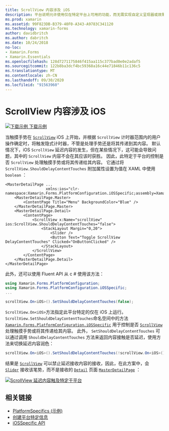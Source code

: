 ```yaml
---
title: ScrollView 内容涉及 iOS
description: 平台说明允许使用仅在特定平台上可用的功能，而无需实现自定义呈现器或效果。 本文介绍如何使用特定于 iOS 平台的来控制 ScrollView 是否处理触摸手势或将其传递给其内容。
ms.prod: xamarin
ms.assetid: 99F823DB-B379-40F0-A343-A9783C341120
ms.technology: xamarin-forms
author: davidbritch
ms.author: dabritch
ms.date: 10/24/2018
no-loc:
- Xamarin.Forms
- Xamarin.Essentials
ms.openlocfilehash: 128d7271175846f415aa115c377bad0e0e2adaf5
ms.sourcegitcommit: 122b8ba3dcf4bc59368a16c44e71846b11c136c5
ms.translationtype: MT
ms.contentlocale: zh-CN
ms.lasthandoff: 09/30/2020
ms.locfileid: "91563960"
---
```

# <a name="scrollview-content-touches-on-ios"></a>ScrollView 内容涉及 iOS

[![下载示例](~/media/shared/download.png) 下载示例](https://docs.microsoft.com/samples/xamarin/xamarin-forms-samples/userinterface-platformspecifics)

当触摸手势在 [`ScrollView`](xref:Xamarin.Forms.ScrollView) iOS 上开始，并根据 `ScrollView` 计时器范围内的用户操作确定时，将触发隐式计时器，不管是处理手势还是将其传递到其内容。 默认情况下，iOS `ScrollView` 延迟内容的发生，但在某些情况下，这可能会导致问题，其中的 `ScrollView` 内容不会在其应该时获胜。 因此，此特定于平台的控制是否 `ScrollView` 处理触摸手势或将其传递给其内容。 它通过将 `ScrollView.ShouldDelayContentTouches` 附加属性设置为值在 XAML 中使用 `boolean` ：

```xaml
<MasterDetailPage ...
                  xmlns:ios="clr-namespace:Xamarin.Forms.PlatformConfiguration.iOSSpecific;assembly=Xamarin.Forms.Core">
    <MasterDetailPage.Master>
        <ContentPage Title="Menu" BackgroundColor="Blue" />
    </MasterDetailPage.Master>
    <MasterDetailPage.Detail>
        <ContentPage>
            <ScrollView x:Name="scrollView" ios:ScrollView.ShouldDelayContentTouches="false">
                <StackLayout Margin="0,20">
                    <Slider />
                    <Button Text="Toggle ScrollView DelayContentTouches" Clicked="OnButtonClicked" />
                </StackLayout>
            </ScrollView>
        </ContentPage>
    </MasterDetailPage.Detail>
</MasterDetailPage>
```

此外，还可以使用 Fluent API 从 c # 使用该方法：

```csharp
using Xamarin.Forms.PlatformConfiguration;
using Xamarin.Forms.PlatformConfiguration.iOSSpecific;
...

scrollView.On<iOS>().SetShouldDelayContentTouches(false);
```

`ScrollView.On<iOS>`方法指定此平台特定的仅在 iOS 上运行。 `ScrollView.SetShouldDelayContentTouches`命名空间中的方法 [`Xamarin.Forms.PlatformConfiguration.iOSSpecific`](xref:Xamarin.Forms.PlatformConfiguration.iOSSpecific) 用于控制是否 [`ScrollView`](xref:Xamarin.Forms.ScrollView) 处理触摸手势或将其传递给其内容。 此外， `SetShouldDelayContentTouches` 可以通过调用 `ShouldDelayContentTouches` 方法来返回内容接触是否延迟，使用方法来切换延迟内容润色：

```csharp
scrollView.On<iOS>().SetShouldDelayContentTouches(!scrollView.On<iOS>().ShouldDelayContentTouches());
```

结果是 [`ScrollView`](xref:Xamarin.Forms.ScrollView) 可以禁止延迟接收内容的接收，因此，在此方案中，会 [`Slider`](xref:Xamarin.Forms.Slider) 接收该笔势，而不是接收的 [`Detail`](xref:Xamarin.Forms.MasterDetailPage.Detail) 页面 [`MasterDetailPage`](xref:Xamarin.Forms.MasterDetailPage) ：

[![ScrollView 延迟内容触及特定于平台](scrollview-content-touches-images/scrollview-delay-content-touches.png)](scrollview-content-touches-images/scrollview-delay-content-touches-large.png#lightbox "ScrollView 延迟内容触及特定于平台")

## <a name="related-links"></a>相关链接

- [PlatformSpecifics (示例) ](/samples/xamarin/xamarin-forms-samples/userinterface-platformspecifics)
- [创建平台特定信息](~/xamarin-forms/platform/platform-specifics/index.md#creating-platform-specifics)
- [iOSSpecific API](xref:Xamarin.Forms.PlatformConfiguration.iOSSpecific)